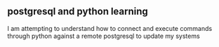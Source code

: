 ## postgresql and python learning

I am attempting to understand how to connect and execute commands through python against a remote postgresql to update my systems